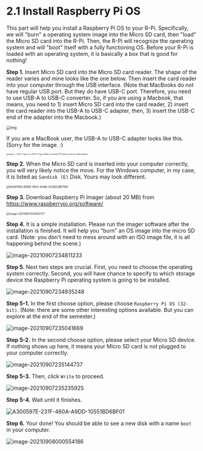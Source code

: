 # 2.1 Install Raspberry Pi OS

This part will help you install a Raspberry Pi OS to your R-Pi. Specifically, we will "burn" a operating system image into the Micro SD card, then "load" the Micro SD card into the R-Pi. Then, the R-Pi will recognize the operating system and will "boot" itself with a fully functioning OS. Before your R-Pi is loaded with an operating system, it is basically a box that is good for nothing!

**Step 1.** Insert Micro SD card into the Micro SD card reader. The shape of the reader varies and mine looks like the one below. Then insert the card reader into your computer through the USB interface. (Note that MacBooks do not have regular USB port. But they do have USB-C port. Therefore, you need to use USB-A to USB-C converter. So, if you are using a Macbook, that means, you need to 1) insert Micro SD card into the card reader, 2) insert the card reader into the USB-A to USB-C adapter, then, 3) insert the USB-C end of the adapter into the Macbook.) 

<img src="https://www.canakit.com/Media/400/1361.jpg" alt="img" style="zoom: 67%;" />

If you are a MacBook user, the USB-A to USB-C adapter looks like this. (Sorry for the image. :) 

<img src="https://i.ebayimg.com/images/g/KLkAAOSwqYJdEotR/s-l1600.jpg" alt="Image 1 - USB 3.1 Type C to USB 3.0 Type A Male-to-Female OTG Data Connector Cable Adapter" style="zoom:33%;" />



**Step 2.** When the Micro SD card is inserted into your computer correctly, you will very likely notice the move. For the Windows computer, in my case, it is listed as `Sandisk (E)` Disk. Yours may look different. 

<img src="images/6A941D8A-B4DB-48A2-8A86-3435DC8B7950.GIF" alt="6A941D8A-B4DB-48A2-8A86-3435DC8B7950" style="zoom:50%;" />

**Step 3.** Download Raspberry Pi Imager (about 20 MB) from https://www.raspberrypi.org/software/ 

<img src="images/image-20210907234452177.png" alt="image-20210907234452177" style="zoom:50%;" />

**Step 4.** It is a simple installation. Please run the imager software after the installation is finished. It will help you "burn" an OS image into the micro SD card. (Note: you don't need to mess around with an ISO image file, it is all happening behind the scene.)

![image-20210907234811233](./images/RpiImager)

**Step 5.** Next two steps are crucial. First, you need to choose the operating system correctly. Second, you will have chance to specify to which storage device the Raspberry Pi operating system is going to be installed. 

![image-20210907234935248](./images/rpi_imager_choice)

**Step 5-1.** In the first choose option, please choose `Raspberry Pi OS (32-bit)`.  (Note: there are some other interesting options available. But you can explore at the end of the semester.)

![image-20210907235041669](./images/rpi_choice_1)

**Step 5-2.** In the second choose option, please select your Micro SD device. If nothing shows up here, it means your Micro SD card is not plugged to your computer correctly. 

![image-20210907235144737](./images/rpi_choice_2)

**Step 5-3.** Then, click `Write` to proceed. 

![image-20210907235235925](./images/rpi_choice_3)

**Step 5-4.** Wait until it finishes. 

![A300597E-231F-460A-A9DD-10551BD6BF01](./images/rpi_choice_finalize)

**Step 6.** Your done! You should be able to see a new disk with a name `boot` in your computer. 

![image-20210908000554186](./images/rpi_choice_5)





